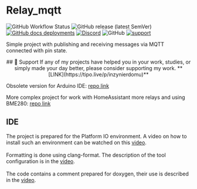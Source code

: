 # Relay_mqtt

![GitHub Workflow Status](https://img.shields.io/github/actions/workflow/status/InzynierDomu/Relay_mqtt/main.yml?logo=github&style=flat-square)
![GitHub release (latest SemVer)](https://img.shields.io/github/v/release/InzynierDomu/Relay_mqtt?style=flat-square)
<a href="https://inzynierdomu.github.io/Relay_mqtt/">![GitHub docs deployments](https://img.shields.io/github/deployments/InzynierDomu/Relay_mqtt/github-pages?label=docs&logo=BookStack&logoColor=white&style=flat-square)</a>
<a href="https://discord.gg/KmW6mHdg">![Discord](https://img.shields.io/discord/815929748882587688?logo=discord&logoColor=green&style=flat-square)</a>
![GitHub](https://img.shields.io/github/license/InzynierDomu/Relay_mqtt?style=flat-square)
<a href="https://tipo.live/p/inzynierdomu">![support](https://img.shields.io/badge/support-tipo.live-yellow?style=flat-square)</a>

Simple project with publishing and receiving messages via MQTT connected with pin state.

<div align="center">
## 💖 Support
If any of my projects have helped you in your work, studies, or simply made your day better, please consider supporting my work. **[LINK](https://tipo.live/p/inzynierdomu)**
</div>

Obsolete version for Arduino IDE: [repo link](https://github.com/InzynierDomu/MQTT_minimal)

More complex project for work with HomeAssistant more relays and using BME280: [repo link](https://github.com/InzynierDomu/BME280_TWO_RELAYS_ESP8266)

## IDE

The project is prepared for the Platform IO environment. A video on how to install such an environment can be watched on this [video](https://youtu.be/Em9NuebT2Kc).
<br><br>
Formatting is done using clang-format. The description of the tool configuration is in the [video](https://youtu.be/xxuaOG0WjIE).
<br><br>
The code contains a comment prepared for doxygen, their use is described in the [video](https://youtu.be/1YKJtrCsPD4).

